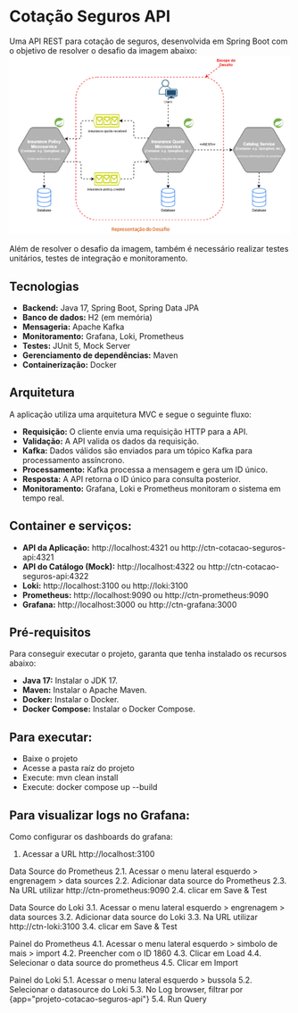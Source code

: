 # Cotação Seguros API

Uma API REST para cotação de seguros, desenvolvida em Spring Boot com o objetivo de resolver o desafio da imagem abaixo: 
<img src="./img/desafio.png">

Além de resolver o desafio da imagem, também é necessário realizar testes unitários, testes de integração e monitoramento.

## Tecnologias
* **Backend:** Java 17, Spring Boot, Spring Data JPA
* **Banco de dados:** H2 (em memória)
* **Mensageria:** Apache Kafka
* **Monitoramento:** Grafana, Loki, Prometheus
* **Testes:** JUnit 5, Mock Server
* **Gerenciamento de dependências:** Maven
* **Containerização:** Docker

## Arquitetura
A aplicação utiliza uma arquitetura MVC e segue o seguinte fluxo:
* **Requisição:** O cliente envia uma requisição HTTP para a API.
* **Validação:** A API valida os dados da requisição.
* **Kafka:** Dados válidos são enviados para um tópico Kafka para processamento assíncrono.
* **Processamento:** Kafka processa a mensagem e gera um ID único.
* **Resposta:** A API retorna o ID único para consulta posterior.
* **Monitoramento:** Grafana, Loki e Prometheus monitoram o sistema em tempo real.

## Container e serviços:
* **API da Aplicação:** http://localhost:4321 ou http://ctn-cotacao-seguros-api:4321
* **API do Catálogo (Mock):** http://localhost:4322 ou http://ctn-cotacao-seguros-api:4322
* **Loki:** http://localhost:3100 ou http://loki:3100
* **Prometheus:** http://localhost:9090 ou http://ctn-prometheus:9090
* **Grafana:** http://localhost:3000 ou http://ctn-grafana:3000

## Pré-requisitos
Para conseguir executar o projeto, garanta que tenha instalado os recursos abaixo:
* **Java 17:** Instalar o JDK 17.
* **Maven:** Instalar o Apache Maven.
* **Docker:** Instalar o Docker.
* **Docker Compose:** Instalar o Docker Compose.

## Para executar:
* Baixe o projeto
* Acesse a pasta raíz do projeto
* Execute: mvn clean install
* Execute: docker compose up --build

## Para visualizar logs no Grafana:
Como configurar os dashboards do grafana:
1. Acessar a URL http://localhost:3100

Data Source do Prometheus
2.1. Acessar o menu lateral esquerdo > engrenagem > data sources
2.2. Adicionar data source do Prometheus
2.3. Na URL utilizar http://ctn-prometheus:9090
2.4. clicar em Save & Test

Data Source do Loki
3.1. Acessar o menu lateral esquerdo > engrenagem > data sources
3.2. Adicionar data source do Loki
3.3. Na URL utilizar http://ctn-loki:3100
3.4. clicar em Save & Test

Painel do Prometheus
4.1. Acessar o menu lateral esquerdo > simbolo de mais > import
4.2. Preencher com o ID 1860
4.3. Clicar em Load
4.4. Selecionar o data source do prometheus
4.5. Clicar em Import

Painel do Loki
5.1. Acessar o menu lateral esquerdo > bussola
5.2. Selecionar o datasource do Loki
5.3. No Log browser, filtrar por {app="projeto-cotacao-seguros-api"}
5.4. Run Query